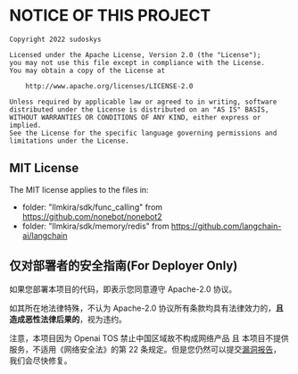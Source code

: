 # NOTICE OF THIS PROJECT

```
Copyright 2022 sudoskys

Licensed under the Apache License, Version 2.0 (the "License");
you may not use this file except in compliance with the License.
You may obtain a copy of the License at

    http://www.apache.org/licenses/LICENSE-2.0

Unless required by applicable law or agreed to in writing, software
distributed under the License is distributed on an "AS IS" BASIS,
WITHOUT WARRANTIES OR CONDITIONS OF ANY KIND, either express or implied.
See the License for the specific language governing permissions and
limitations under the License.
```

## MIT License

The MIT license applies to the files in:

- folder: "llmkira/sdk/func_calling" from https://github.com/nonebot/nonebot2
- folder: "llmkira/sdk/memory/redis" from https://github.com/langchain-ai/langchain

## 仅对部署者的安全指南(For Deployer Only)

如果您部署本项目的代码，即表示您同意遵守 Apache-2.0 协议。

如其所在地法律特殊，不认为 Apache-2.0 协议所有条款均具有法律效力的，**且造成恶性法律后果的**，视为违约。

注意，本项目因为 Openai TOS 禁止中国区域故不构成网络产品 且 本项目不提供服务，不适用《网络安全法》的第 22
条规定。但是您仍然可以提交[漏洞报告](https://github.com/LlmKira/Openaibot/security/advisories)， 我们会尽快修复。
